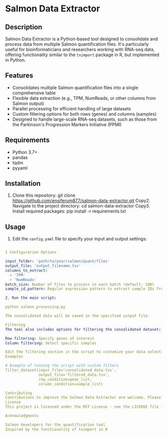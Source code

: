 # Salmon Data Extractor

## Description
Salmon Data Extractor is a Python-based tool designed to consolidate and process data from multiple Salmon quantification files. It's particularly useful for bioinformaticians and researchers working with RNA-seq data, offering functionality similar to the `tximport` package in R, but implemented in Python.

## Features
- Consolidates multiple Salmon quantification files into a single comprehensive table
- Flexible data extraction (e.g., TPM, NumReads, or other columns from Salmon output)
- Parallel processing for efficient handling of large datasets
- Custom filtering options for both rows (genes) and columns (samples)
- Designed to handle large-scale RNA-seq datasets, such as those from the Parkinson's Progression Markers Initiative (PPMI)

## Requirements
- Python 3.7+
- pandas
- tqdm
- pyyaml

## Installation
1. Clone this repository:
git clone https://github.com/ensiferum877/salmon-data-extractor.git
Copy2. Navigate to the project directory:
cd salmon-data-extractor
Copy3. Install required packages:
pip install -r requirements.txt


## Usage
1. Edit the `config.yaml` file to specify your input and output settings:
```yaml

1 Configuration Options

input_folder: 'path/to/your/salmon/quant/files'
output_file: 'output_filename.tsv'
columns_to_extract: 
  - 'TPM'
  - 'NumReads'
batch_size: Number of files to process in each batch (default: 100)
sample_id_pattern: Regular expression pattern to extract sample IDs from filenames

2. Run the main script:

python salmon_processing.py

The consolidated data will be saved in the specified output file.

Filtering
The tool also includes options for filtering the consolidated dataset:

Row filtering: Specify genes of interest
Column filtering: Select specific samples

Edit the filtering section in the script to customize your data selection.
Examples

# Example of running the script with custom filters
filter_dataset(input_file='consolidated_data.tsv', 
               output_file='filtered_data.tsv', 
               row_condition=gene_list, 
               column_condition=sample_list)

Contributing
Contributions to improve the Salmon Data Extractor are welcome. Please feel free to submit a Pull Request.
License
This project is licensed under the MIT License - see the LICENSE file for details.

Acknowledgments

Salmon developers for the quantification tool
Inspired by the functionality of tximport in R
